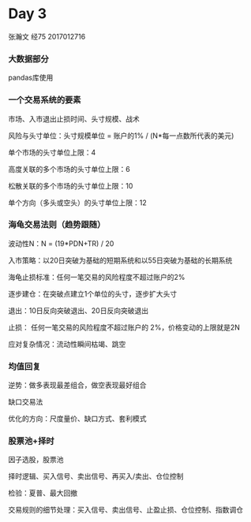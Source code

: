 # Day 3

张瀚文 经75 2017012716

### 大数据部分

pandas库使用

### 一个交易系统的要素

市场、入市退出止损时间、头寸规模、战术

风险与头寸单位：头寸规模单位 = 账户的1% / (N*每一点数所代表的美元)

单个市场的头寸单位上限：4

高度关联的多个市场的头寸单位上限：6

松散关联的多个市场的头寸单位上限：10

单个方向（多头或空头）的头寸单位上限：12

### 海龟交易法则（趋势跟随）

波动性N：N = (19*PDN+TR) / 20

入市策略：以20日突破为基础的短期系统和以55日突破为基础的长期系统

海龟止损标准：任何一笔交易的风险程度不超过账户的2%

逐步建仓：在突破点建立1个单位的头寸，逐步扩大头寸

退出：10日反向突破退出、20日反向突破退出

止损： 任何一笔交易的风险程度不超过账户的 2%，价格变动的上限就是2N

应对复杂情况：流动性瞬间枯竭、跳空

### 均值回复

逆势：做多表现最差组合，做空表现最好组合

缺口交易法

优化的方向：尺度量价、缺口方式、套利模式

### 股票池+择时

因子选股，股票池

择时逻辑、买入信号、卖出信号、再买入/卖出、仓位控制

检验：夏普、最大回撤

交易规则的细节处理：买入信号、卖出信号、止盈止损、仓位控制、指数调仓